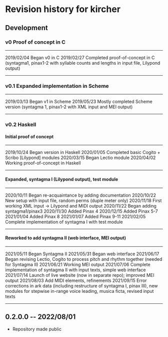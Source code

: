 # Revision history for kircher

## Development

### v0 Proof of concept in C

------------    ------------ 
2019/02/04      Began v0 in C
2019/02/27      Completed proof-of-concept in C (syntagma1, pinax1-2 with 
                    syllable counts and lengths in input file, Lilypond
                    output)
------------    ------------ 

### v0.1 Expanded implementation in Scheme

------------    ------------ 
2019/03/13      Began v1 in Scheme
2019/05/23      Mostly completed Scheme version (syntagma 1, pinax1-2 with XML
                    input and MEI output)
------------    ------------ 

### v0.2 Haskell

#### Initial proof of concept

------------    ------------ 
2019/10/24      Began version in Haskell
2020/01/05      Completed basic Cogito + Scribo [Lilypond] modules
2020/03/15      Began Lectio module
2020/04/02      Working proof-of-concept in Haskell
------------    ------------ 

#### Expanded, syntagma I (Lilypond output), test module

------------    ------------ 
2020/10/11      Began re-acquaintance by adding documentation
2020/10/22      New setup with input file, random perms (duple meter only)
2020/11/18      First working XML input -> Lilypond and MIDI output
2020/11/22      Began adding syntagma1/pinax3
2020/11/30      Added Pinax 4
2020/12/15      Added Pinax 5-7
2021/01/04      Added Pinax 8
2021/01/07      Added Pinax 9-11
2021/02/05      Complete implementation of syntagma I with test module
------------    ------------ 

#### Reworked to add syntagma II (web interface, MEI output)

------------    ------------ 
2021/05/11      Began Syntagma II
2021/05/31      Began web interface
2021/06/17      Began revising Lectio, Cogito to process pitch and rhythm
                    together (needed for Syntagma II)
2021/06/21      Working MEI output
2021/07/06      Complete implementation of syntagma II with input texts, 
                    simple web interface
2021/07/14      Launch of live website (now in separate repo); 
                    improved MEI output
2021/08/03      Add MIDI elements, refinements
2021/09/15      Error corrections in ark data (including restructure of
                syntagma I, pinax III), new modules for stepwise
                in-range voice leading, musica ficta, revised input texts
------------    ------------ 

## 0.2.0.0 -- 2022/08/01

* Repository made public 
